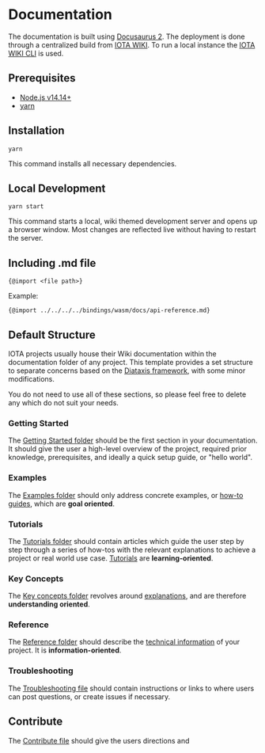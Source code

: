 # Documentation

The documentation is built using [Docusaurus 2](https://docusaurus.io/). The deployment is done through a centralized build from [IOTA WIKI](https://github.com/iota-community/iota-wiki). To run a local instance the [IOTA WIKI CLI](https://github.com/iota-community/iota-wiki-cli) is used.

## Prerequisites

- [Node.js v14.14+](https://nodejs.org/en/)
- [yarn](https://yarnpkg.com/getting-started/install)

## Installation

```console
yarn
```

This command installs all necessary dependencies.

## Local Development

```console
yarn start
```

This command starts a local, wiki themed development server and opens up a browser window. Most changes are reflected live without having to restart the server.

## Including .md file

```console
{@import <file path>}
```

Example:

```console
{@import ../../../../bindings/wasm/docs/api-reference.md}
```

## Default Structure

IOTA projects usually house their Wiki documentation within the documentation folder of any project. This
template provides a set structure to separate concerns based on the [Diataxis framework](https://diataxis.fr/), with
some minor modifications.

You do not need to use all of these sections, so please feel free to delete any which do not suit your needs.

### Getting Started

The [Getting Started folder](documentation/getting_started/README.md) should be the first section in your documentation. It should give the user a high-level overview of the project, required prior knowledge, prerequisites, and ideally a quick setup guide, or "hello world".

### Examples

The [Examples folder](documentation/examples/README.md) should only address concrete examples, or [how-to guides](https://diataxis.fr/how-to-guides/), which are **goal oriented**.

### Tutorials

The [Tutorials folder](documentation/tutorials/README.md) should contain articles which guide the user step by step through a series of how-tos with the relevant explanations to achieve a project or real world use case. [Tutorials](https://diataxis.fr/tutorials/) are **learning-oriented**.

### Key Concepts

The [Key concepts folder](documentation/key_concepts/README.md) revolves around [explanations](https://diataxis.fr/explanation/), and are therefore **understanding oriented**.

### Reference

The [Reference folder](documentation/reference/README.md) should describe the [technical information](https://diataxis.fr/reference/) of your project. It is **information-oriented**.

### Troubleshooting

The [Troubleshooting file](documentation/troubleshooting.md) should contain instructions or links to where users can post questions, or create issues if necessary.

## Contribute

The [Contribute file](documentation/contribute.md) should give the users directions and 